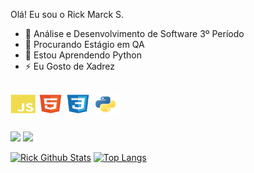 Olá! Eu sou o Rick Marck S.
- 📖 Análise e Desenvolvimento de Software 3º Período
- 🔭 Procurando Estágio em QA
- 🌱 Estou Aprendendo Python
- ⚡ Eu Gosto de Xadrez

<div style="display: inline_block"><br>
  <img align="center" alt="Rick-Js" height="30" width="40" src="https://raw.githubusercontent.com/devicons/devicon/master/icons/javascript/javascript-plain.svg">
  <img align="center" alt="Rick-HTML" height="30" width="40" src="https://raw.githubusercontent.com/devicons/devicon/master/icons/html5/html5-original.svg">
  <img align="center" alt="Rick-CSS" height="30" width="40" src="https://raw.githubusercontent.com/devicons/devicon/master/icons/css3/css3-original.svg">
  <img align="center" alt="Rick-Python" height="30" width="40" src="https://raw.githubusercontent.com/devicons/devicon/master/icons/python/python-original.svg">
</div>

##

 
  <div> 
  <a href = "mailto:rickmarck7@gmail.com"><img src="https://img.shields.io/badge/-Gmail-%23333?style=for-the-badge&logo=gmail&logoColor=white" target="_blank"></a>
  <a href="https://www.linkedin.com/in/rick-marck-do-nascimento-silva-36b1ab204/" target="_blank"><img src="https://img.shields.io/badge/-LinkedIn-%230077B5?style=for-the-badge&logo=linkedin&logoColor=white" target="_blank"></a> 
</div>



[![Rick Github Stats](https://github-readme-stats.vercel.app/api?username=rickmarcks&show_icons=true&theme=dark#gh-dark-mode-only)](https://github.com/rickmarcks/github-readme-stats#gh-dark-mode-only)
[![Top Langs](https://github-readme-stats.vercel.app/api/top-langs/?username=rickmarcks&show_icons=true&theme=dark#gh-dark-mode-only)](https://github.com/rickmarcks/github-readme-stats#gh-dark-mode-only)


